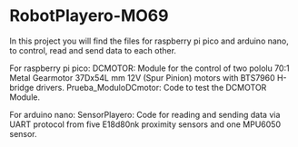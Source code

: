 # RobotPlayero-MO69

In this project you will find the files for raspberry pi pico and arduino nano, to control, read and send data to each other.

For raspberry pi pico:
  DCMOTOR: Module for the control of two pololu 70:1 Metal Gearmotor 37Dx54L mm 12V (Spur Pinion) motors with BTS7960 H-bridge drivers.
  Prueba_ModuloDCmotor: Code to test the DCMOTOR Module.

For arduino nano:
  SensorPlayero: Code for reading and sending data via UART protocol from five E18d80nk proximity sensors and one MPU6050 sensor.
